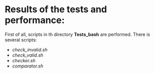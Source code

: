 # Results of the tests and performance:

First of all, scripts in th directory **Tests_bash** are performed.
There is several scripts:
* *check_invalid.sh*
* *check_valid.sh*
* *checker.sh*
* *comparator.sh*

##